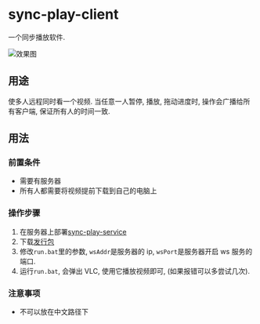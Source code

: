# sync-play-client

一个同步播放软件.

![效果图](./doc/20220205150940.gif)

## 用途

使多人远程同时看一个视频.
当任意一人暂停, 播放, 拖动进度时, 操作会广播给所有客户端, 保证所有人的时间一致.

## 用法

### 前置条件

- 需要有服务器
- 所有人都需要将视频提前下载到自己的电脑上

### 操作步骤

1. 在服务器上部署[sync-play-service](https://github.com/lsby/sync-play-service)
2. 下载[发行包](https://github.com/lsby/sync-play-client/releases)
3. 修改`run.bat`里的参数, `wsAddr`是服务器的 ip, `wsPort`是服务器开启 ws 服务的端口.
4. 运行`run.bat`, 会弹出 VLC, 使用它播放视频即可, (如果报错可以多尝试几次).

### 注意事项

- 不可以放在中文路径下
